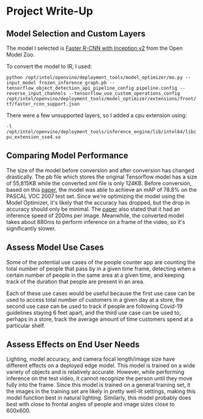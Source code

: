 # Project Write-Up

## Model Selection and Custom Layers

The model I selected is [Faster R-CNN with Inception v2](https://github.com/opencv/open_model_zoo/blob/master/models/public/faster_rcnn_inception_v2_coco/faster_rcnn_inception_v2_coco.md) from the Open Model Zoo.

To convert the model to IR, I used:

`python /opt/intel/openvino/deployment_tools/model_optimizer/mo.py --input_model frozen_inference_graph.pb --tensorflow_object_detection_api_pipeline_config pipeline.config --reverse_input_channels --tensorflow_use_custom_operations_config /opt/intel/openvino/deployment_tools/model_optimizer/extensions/front/tf/faster_rcnn_support.json`

There were a few unsupported layers, so I added a cpu extension using:

`-l /opt/intel/openvino/deployment_tools/inference_engine/lib/intel64/libcpu_extension_sse4.so`


## Comparing Model Performance

The size of the model before conversion and after conversion has changed drastically. The pb file which stores the original Tensorflow model has a size of 55,815KB while the converted xml file is only 124KB. Before conversion, based on this [paper](https://arxiv.org/pdf/1506.01497v3.pdf), the model was able to achieve an mAP of 78.8% on the PASCAL VOC 2007 test set. Since we're optimizing the model using the Model Optimizer, it's likely that the accuracy has dropped, but the drop in accuracy should only be minimal. The [paper](https://arxiv.org/pdf/1506.01497v3.pdf) also stated that it had an inference speed of 200ms per image. Meanwhile, the converted model takes about 880ms to perform inference on a frame of the video, so it's significantly slower.

## Assess Model Use Cases

Some of the potential use cases of the people counter app are counting the total number of people that pass by in a given time frame, detecting when a certain number of people in the same area at a given time, and keeping track of the duration that people are present in an area.

Each of these use cases would be useful because the first use case can be used to access total number of customers in a given day at a store, the second use case can be used to track if people are following Covid-19 guidelines staying 6 feet apart, and the third use case can be used to, perhaps in a store, track the average amount of time customers spend at a particular shelf.

## Assess Effects on End User Needs

Lighting, model accuracy, and camera focal length/image size have different effects on a
deployed edge model. This model is trained on a wide variety of objects and is relatively accurate. However, while performing inference on the test video, it cannot recognize the person until they move fully into the frame. Since this model is trained on a general training set, it the images in the training set are likely in pretty well-lit settings, making this model function best in natural lighting. Similarly, this model probably does best with close to frontal angles of people and image sizes close to 600x600. 






